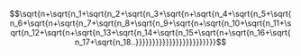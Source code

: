 $$\sqrt{n+\sqrt{n_1+\sqrt{n_2+\sqrt{n_3+\sqrt{n+\sqrt{n_4+\sqrt{n_5+\sqrt{n_6+\sqrt{n+\sqrt{n_7+\sqrt{n_8+\sqrt{n_9+\sqrt{n+\sqrt{n_10+\sqrt{n_11+\sqrt{n_12+\sqrt{n+\sqrt{n_13+\sqrt{n_14+\sqrt{n_15+\sqrt{n+\sqrt{n_16+\sqrt{n_17+\sqrt{n_18..}}}}}}}}}}}}}}}}}}}}}}}}$$
